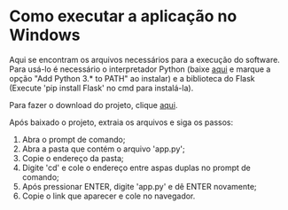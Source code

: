 # Como executar a aplicação no Windows
Aqui se encontram os arquivos necessários para a execução do software. Para usá-lo é necessário o  interpretador Python (baixe [aqui](https://www.python.org/downloads/) e marque a opção "Add Python 3.* to PATH" ao instalar) e a biblioteca do Flask (Execute 'pip install Flask' no cmd para instalá-la).

Para fazer o download do projeto, clique [aqui](https://github.com/ArthurMN/On_no_curso/archive/refs/heads/main.zip). 

Após baixado o projeto, extraia os arquivos e siga os passos:
1) Abra o prompt de comando;
2) Abra a pasta que contém o arquivo 'app.py';
3) Copie o endereço da pasta;
4) Digite 'cd' e cole o endereço entre aspas duplas no prompt de comando;
5) Após pressionar ENTER, digite 'app.py' e dê ENTER novamente;
6) Copie o link que aparecer e cole no navegador.
